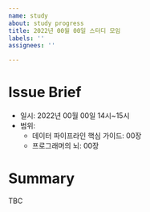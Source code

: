 ```yaml
---
name: study
about: study progress
title: 2022년 00월 00일 스터디 모임
labels: ''
assignees: ''

---
```


# Issue Brief
- 일시: 2022년 00월 00일 14시~15시
- 범위:
    - 데이터 파이프라인 핵심 가이드: 00장
    - 프로그래머의 뇌: 00장

# Summary
TBC
